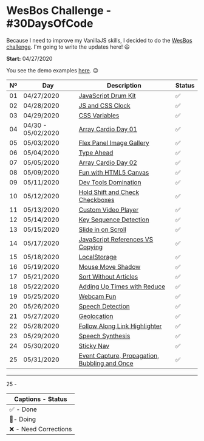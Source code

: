 # WesBos Challenge - #30DaysOfCode

Because I need to improve my VanillaJS skills, I decided to do the [WesBos challenge](https://javascript30.com/). I'm going to write the updates here! 😃

**Start:** 04/27/2020

You see the demo examples [here](https://vanribeiro-30daysofjavascript.netlify.app/). 😉

Nº | Day        | Description            | Status
--|-----------|------------------------|---
01|04/27/2020 |[JavaScript Drum Kit](challenge-files/01%20-%20JavaScript%20Drum%20Kit/) | ✅
02|04/28/2020 |[JS and CSS Clock](challenge-files/02%20-%20JS%20and%20CSS%20Clock/) | ✅
03|04/29/2020 |[CSS Variables](challenge-files/03%20-%20CSS%20Variables/) | ✅
04|04/30 - 05/02/2020 |[Array Cardio Day 01](challenge-files/04%20-%20Array%20Cardio%20Day%201/) | ✅
05|05/03/2020 |[Flex Panel Image Gallery](challenge-files/05%20-%20Flex%20Panel%20Gallery/) | ✅
06|05/04/2020 |[Type Ahead](challenge-files/06%20-%20Type%20Ahead/) | ✅
07|05/05/2020 |[Array Cardio Day 02](challenge-files/04%20-%20Array%20Cardio%20Day%201/) | ✅
08|05/09/2020 |[Fun with HTML5 Canvas](challenge-files/08%20-%20Fun%20with%20HTML5%20Canvas/) | ✅
09|05/11/2020 |[Dev Tools Domination](challenge-files/09%20-%20Dev%20Tools%20Domination/) | ✅
10|05/12/2020 |[Hold Shift and Check Checkboxes](challenge-files/10%20-%20Hold%20Shift%20and%20Check%20Checkboxes/) | ✅
11|05/13/2020 |[Custom Video Player](challenge-files/11%20-%20Custom%20Video%20Player/) | ✅
12|05/14/2020 |[Key Sequence Detection](challenge-files/12%20-%20Key%20Sequence%20Detection/) | ✅
13|05/15/2020 |[Slide in on Scroll](challenge-files/13%20-%20Slide%20in%20on%20Scroll/) | ✅
14|05/17/2020 |[JavaScript References VS Copying](challenge-files/14%20-%20JavaScript%20References%20VS%20Copying/) | ✅
15|05/18/2020 |[LocalStorage](challenge-files/15%20-%20LocalStorage/) | ✅
16|05/19/2020 |[Mouse Move Shadow](challenge-files/16%20-%20Mouse%20Move%20Shadow/) | ✅
17|05/21/2020 |[Sort Without Articles](challenge-files/17%20-%20Sort%20Without%20Articles/) | ✅
18|05/22/2020 |[Adding Up Times with Reduce](challenge-files/18%20-%20Adding%20Up%20Times%20with%20Reduce/) | ✅
19|05/25/2020 |[Webcam Fun](challenge-files/19%20-%20Webcam%20Fun/) | ✅
20|05/26/2020 |[Speech Detection](challenge-files/20%20-%20Speech%20Detection/) | ✅
21|05/27/2020 |[Geolocation](challenge-files/21%20-%20Geolocation/) | ✅
22|05/28/2020 |[Follow Along Link Highlighter](challenge-files/22%20-%20Follow%20Along%20Link%20Highlighter/) | ✅
23|05/29/2020 |[Speech Synthesis](challenge-files/23%20-%20Speech%20Synthesis/) | ✅
24|05/30/2020 |[Sticky Nav](challenge-files/24%20-%20Sticky%20Nav/) | ✅
25|05/31/2020 |[Event Capture, Propagation, Bubbling and Once](challenge-files/25%20-%20Event%20Capture,%20Propagation,%20Bubbling%20and%20Once/) | ✅

___
25 - 

|Captions - Status |
|---------|
|✅ - Done |
|🔵- Doing |
|❌ - Need Corrections |
